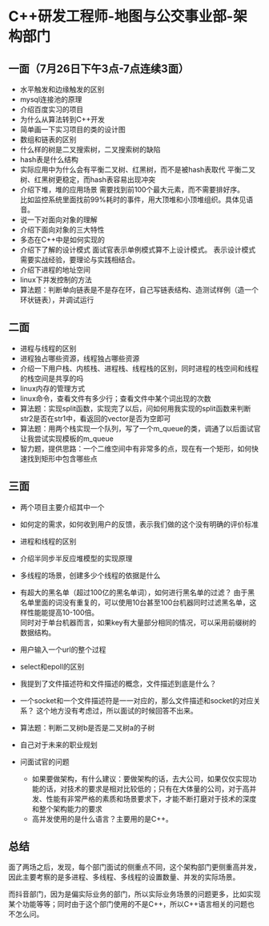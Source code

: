 # C++研发工程师-地图与公交事业部-架构部门
## 一面（7月26日下午3点-7点连续3面）
- 水平触发和边缘触发的区别
- mysql连接池的原理
- 介绍百度实习的项目
- 为什么从算法转到C++开发
- 简单画一下实习项目的类的设计图
- 数组和链表的区别
- 什么样的树是二叉搜索树，二叉搜索树的缺陷
- hash表是什么结构
- 实际应用中为什么会有平衡二叉树、红黑树，而不是被hash表取代
平衡二叉树、红黑树更稳定，而hash表容易出现冲突
- 介绍下堆，堆的应用场景
需要找到前100个最大元素，而不需要排好序。  
比如监控系统里面找前99%耗时的事件，用大顶堆和小顶堆组织。具体见语音。  
- 说一下对面向对象的理解
- 介绍下面向对象的三大特性
- 多态在C++中是如何实现的
- 介绍下了解的设计模式
面试官表示单例模式算不上设计模式。
表示设计模式需要实战经验，要理论与实践相结合。  
- 介绍下进程的地址空间
- linux下并发控制的方法
- 算法题：判断单向链表是不是存在环，自己写链表结构、造测试样例（造一个环状链表），并调试运行

## 二面
- 进程与线程的区别
- 进程独占哪些资源，线程独占哪些资源
- 介绍一下用户栈、内核栈、进程栈、线程栈的区别，同时进程的栈空间和线程的栈空间是共享的吗
- linux内存的管理方式
- linux命令，查看文件有多少行；查看文件中某个词出现的次数
- 算法题：实现split函数，实现完了以后，问如何用我实现的split函数来判断str2是否在str1中，看返回的vector是否为空即可
- 算法题：用两个栈实现一个队列，写了一个m_queue的类，调通了以后面试官让我尝试实现模板的m_queue
- 智力题，提供思路：一个二维空间中有非常多的点，现在有一个矩形，如何快速找到矩形中包含哪些点

## 三面
- 两个项目主要介绍其中一个
- 如何定的需求，如何收到用户的反馈，表示我们做的这个没有明确的评价标准
- 进程和线程的区别
- 介绍半同步半反应堆模型的实现原理
- 多线程的场景，创建多少个线程的依据是什么
- 有超大的黑名单（超过100亿的黑名单词），如何进行黑名单的过滤？
由于黑名单里面的词没有重复的，可以使用10台甚至100台机器同时过滤黑名单，这样性能能提高10-100倍。  
同时对于单台机器而言，如果key有大量部分相同的情况，可以采用前缀树的数据结构。
- 用户输入一个url的整个过程
- select和epoll的区别
- 我提到了文件描述符和文件描述的概念，文件描述到底是什么？
- 一个socket和一个文件描述符是一一对应的，那么文件描述和socket的对应关系？
这个地方没有考虑过，所以面试的时候回答不出来。  
- 算法题：判断二叉树b是否是二叉树a的子树
- 自己对于未来的职业规划

- 问面试官的问题
   - 如果要做架构，有什么建议：要做架构的话，去大公司，如果仅仅实现功能的话，对技术的要求是相对比较低的；只有在大体量的公司，对于高并发、性能有非常严格的素质和场景要求下，才能不断打磨对于技术的深度和整个架构能力的要求
   - 高并发使用的是什么语言？主要用的是C++。

## 总结
面了两场之后，发现，每个部门面试的侧重点不同，这个架构部门更侧重高并发，因此主要考察的是多进程、多线程、多线程的设置数量、并发的实际场景。  

而抖音部门，因为是偏实际业务的部门，所以实际业务场景的问题更多，比如实现某个功能等等；同时由于这个部门使用的不是C++，所以C++语言相关的问题也不怎么问。  
